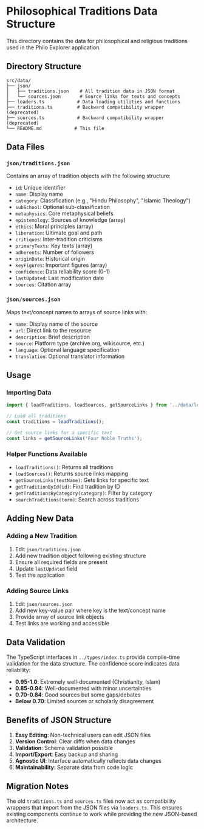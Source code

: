 # Philosophical Traditions Data Structure

This directory contains the data for philosophical and religious traditions used in the Philo Explorer application.

## Directory Structure

```
src/data/
├── json/
│   ├── traditions.json    # All tradition data in JSON format
│   └── sources.json       # Source links for texts and concepts
├── loaders.ts            # Data loading utilities and functions
├── traditions.ts         # Backward compatibility wrapper (deprecated)
├── sources.ts            # Backward compatibility wrapper (deprecated)
└── README.md            # This file
```

## Data Files

### `json/traditions.json`
Contains an array of tradition objects with the following structure:
- `id`: Unique identifier
- `name`: Display name
- `category`: Classification (e.g., "Hindu Philosophy", "Islamic Theology")
- `subSchool`: Optional sub-classification
- `metaphysics`: Core metaphysical beliefs
- `epistemology`: Sources of knowledge (array)
- `ethics`: Moral principles (array)
- `liberation`: Ultimate goal and path
- `critiques`: Inter-tradition criticisms
- `primaryTexts`: Key texts (array)
- `adherents`: Number of followers
- `originDate`: Historical origin
- `keyFigures`: Important figures (array)
- `confidence`: Data reliability score (0-1)
- `lastUpdated`: Last modification date
- `sources`: Citation array

### `json/sources.json`
Maps text/concept names to arrays of source links with:
- `name`: Display name of the source
- `url`: Direct link to the resource
- `description`: Brief description
- `source`: Platform type (archive.org, wikisource, etc.)
- `language`: Optional language specification
- `translation`: Optional translator information

## Usage

### Importing Data
```typescript
import { loadTraditions, loadSources, getSourceLinks } from '../data/loaders';

// Load all traditions
const traditions = loadTraditions();

// Get source links for a specific text
const links = getSourceLinks('Four Noble Truths');
```

### Helper Functions Available
- `loadTraditions()`: Returns all traditions
- `loadSources()`: Returns source links mapping
- `getSourceLinks(textName)`: Gets links for specific text
- `getTraditionById(id)`: Find tradition by ID
- `getTraditionsByCategory(category)`: Filter by category
- `searchTraditions(term)`: Search across traditions

## Adding New Data

### Adding a New Tradition
1. Edit `json/traditions.json`
2. Add new tradition object following existing structure
3. Ensure all required fields are present
4. Update `lastUpdated` field
5. Test the application

### Adding Source Links
1. Edit `json/sources.json`
2. Add new key-value pair where key is the text/concept name
3. Provide array of source link objects
4. Test links are working and accessible

## Data Validation

The TypeScript interfaces in `../types/index.ts` provide compile-time validation for the data structure. The confidence score indicates data reliability:

- **0.95-1.0**: Extremely well-documented (Christianity, Islam)
- **0.85-0.94**: Well-documented with minor uncertainties  
- **0.70-0.84**: Good sources but some gaps/debates
- **Below 0.70**: Limited sources or scholarly disagreement

## Benefits of JSON Structure

1. **Easy Editing**: Non-technical users can edit JSON files
2. **Version Control**: Clear diffs when data changes
3. **Validation**: Schema validation possible
4. **Import/Export**: Easy backup and sharing
5. **Agnostic UI**: Interface automatically reflects data changes
6. **Maintainability**: Separate data from code logic

## Migration Notes

The old `traditions.ts` and `sources.ts` files now act as compatibility wrappers that import from the JSON files via `loaders.ts`. This ensures existing components continue to work while providing the new JSON-based architecture.